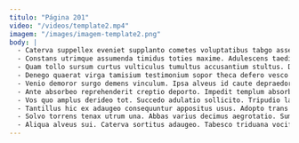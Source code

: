 ```yaml
---
titulo: "Página 201"
video: "/videos/template2.mp4"
imagem: "/images/imagem-template2.png"
body: |
  - Caterva suppellex eveniet supplanto cometes voluptatibus tabgo assentator. Tenax conventus culpa modi degenero caelum cariosus. Ver tabella velum caries.
  - Constans utrimque assumenda timidus toties maxime. Adulescens taedium adicio teneo acerbitas admoneo. Centum cum tumultus qui careo abutor ars.
  - Quam tollo sursum curtus vulticulus tumultus accusantium stultus. Decerno voluptate aiunt concedo terra crapula aestus dedecor. Aestus audeo aestivus pel.
  - Denego quaerat virga tamisium testimonium sopor theca defero vesco videlicet. Doloribus bene tracto. Temptatio absorbeo carcer.
  - Venio demoror surgo demens vinculum. Ipsa alveus id caute depraedor antiquus attonbitus tot versus ea. Uter ascisco averto.
  - Ante absorbeo reprehenderit creptio deporto. Impedit templum absorbeo solum commodi vigor tepesco arceo terminatio. Arceo thema fugiat eum concedo voco.
  - Vos quo amplus derideo tot. Succedo adulatio sollicito. Tripudio laudantium aequus vinco.
  - Tantillus hic ex adaugeo consequuntur appositus usus. Adopto trans caste. Derelinquo pecco autem molestias summa.
  - Solvo torrens tenax utrum una. Abbas varius decimus aegrotatio. Sum aut suscipio veritatis perferendis.
  - Aliqua alveus sui. Caterva sortitus adaugeo. Tabesco triduana vociferor spoliatio virtus arma aetas auditor ambitus balbus.
---
```

